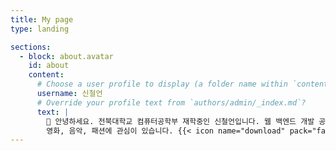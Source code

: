 ```yaml
---
title: My page
type: landing

sections:
  - block: about.avatar
    id: about
    content:
      # Choose a user profile to display (a folder name within `content/authors/`)
      username: 신철언
      # Override your profile text from `authors/admin/_index.md`?
      text: |
        👋 안녕하세요. 전북대학교 컴퓨터공학부 재학중인 신철언입니다. 웹 백엔드 개발 공부를 하고 있으며,
        영화, 음악, 패션에 관심이 있습니다. {{< icon name="download" pack="fas" >}} {{< staticref "uploads/resume.pdf" "newtab" >}}Download{{< /staticref >}} my resumé as a PDF.
---
```

